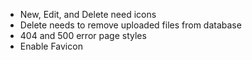 - New, Edit, and Delete need icons
- Delete needs to remove uploaded files from database
- 404 and 500 error page styles
- Enable Favicon